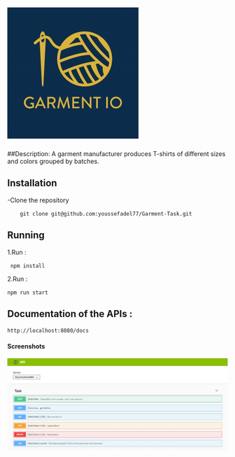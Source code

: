 ![alt text](https://github.com/youssefadel77/Garment-Task/blob/main/img/Garment-IO-Egypt-1665-1591696325.jpg?raw=true)
===================================
##Description:
A garment manufacturer produces T-shirts of different sizes and colors grouped by batches.

## Installation 
-Clone the repository

		git clone git@github.com:youssefadel77/Garment-Task.git

## Running 
1.Run :

     npm install

2.Run :
    
    npm run start
    
## Documentation of the APIs  :
    
    http://localhost:8080/docs

#### Screenshots

![alt text](https://github.com/youssefadel77/Garment-Task/blob/main/img/Capture.JPG?raw=true)
